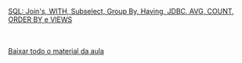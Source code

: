 [SQL: Join's, WITH, Subselect, Group By, Having, JDBC, AVG, COUNT, ORDER BY e VIEWS](https://www.youtube.com/watch?v=0y_q_dKNT-0)



<br><br>[Baixar todo o material da aula](https://download-directory.github.io/?url=http://github.com/IgorAvilaPereira/iobd2025_2sem/tree/main/02_lista1) <br><br>
&nbsp;
